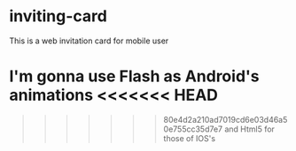 # inviting-card

This is a web invitation card for mobile user

I'm gonna use Flash as Android's animations
<<<<<<< HEAD
=======

>>>>>>> 80e4d2a210ad7019cd6e03d46a50e755cc35d7e7
and Html5 for those of IOS's

